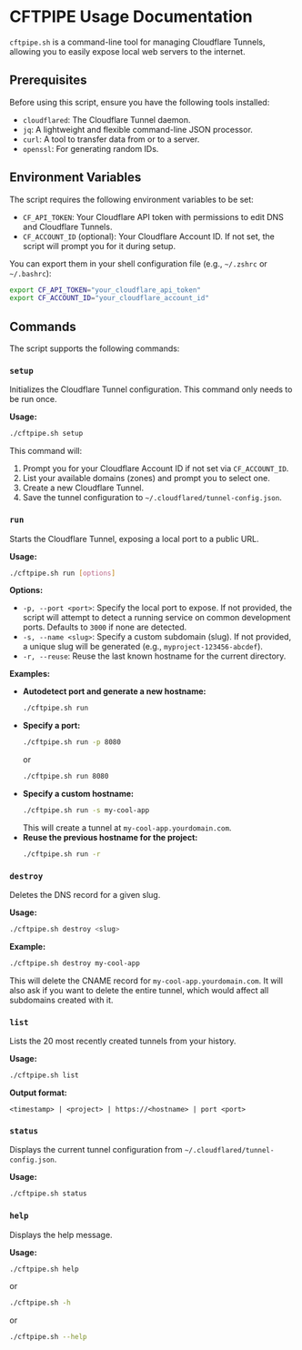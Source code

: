 # CFTPIPE Usage Documentation

`cftpipe.sh` is a command-line tool for managing Cloudflare Tunnels, allowing you to easily expose local web servers to the internet.

## Prerequisites

Before using this script, ensure you have the following tools installed:

*   `cloudflared`: The Cloudflare Tunnel daemon.
*   `jq`: A lightweight and flexible command-line JSON processor.
*   `curl`: A tool to transfer data from or to a server.
*   `openssl`: For generating random IDs.

## Environment Variables

The script requires the following environment variables to be set:

*   `CF_API_TOKEN`: Your Cloudflare API token with permissions to edit DNS and Cloudflare Tunnels.
*   `CF_ACCOUNT_ID` (optional): Your Cloudflare Account ID. If not set, the script will prompt you for it during setup.

You can export them in your shell configuration file (e.g., `~/.zshrc` or `~/.bashrc`):

```bash
export CF_API_TOKEN="your_cloudflare_api_token"
export CF_ACCOUNT_ID="your_cloudflare_account_id"
```

## Commands

The script supports the following commands:

### `setup`

Initializes the Cloudflare Tunnel configuration. This command only needs to be run once.

**Usage:**

```bash
./cftpipe.sh setup
```

This command will:
1.  Prompt you for your Cloudflare Account ID if not set via `CF_ACCOUNT_ID`.
2.  List your available domains (zones) and prompt you to select one.
3.  Create a new Cloudflare Tunnel.
4.  Save the tunnel configuration to `~/.cloudflared/tunnel-config.json`.

### `run`

Starts the Cloudflare Tunnel, exposing a local port to a public URL.

**Usage:**

```bash
./cftpipe.sh run [options]
```

**Options:**

*   `-p, --port <port>`: Specify the local port to expose. If not provided, the script will attempt to detect a running service on common development ports. Defaults to `3000` if none are detected.
*   `-s, --name <slug>`: Specify a custom subdomain (slug). If not provided, a unique slug will be generated (e.g., `myproject-123456-abcdef`).
*   `-r, --reuse`: Reuse the last known hostname for the current directory.

**Examples:**

*   **Autodetect port and generate a new hostname:**
    ```bash
    ./cftpipe.sh run
    ```
*   **Specify a port:**
    ```bash
    ./cftpipe.sh run -p 8080
    ```
    or
    ```bash
    ./cftpipe.sh run 8080
    ```
*   **Specify a custom hostname:**
    ```bash
    ./cftpipe.sh run -s my-cool-app
    ```
    This will create a tunnel at `my-cool-app.yourdomain.com`.
*   **Reuse the previous hostname for the project:**
    ```bash
    ./cftpipe.sh run -r
    ```

### `destroy`

Deletes the DNS record for a given slug.

**Usage:**

```bash
./cftpipe.sh destroy <slug>
```

**Example:**

```bash
./cftpipe.sh destroy my-cool-app
```

This will delete the CNAME record for `my-cool-app.yourdomain.com`. It will also ask if you want to delete the entire tunnel, which would affect all subdomains created with it.

### `list`

Lists the 20 most recently created tunnels from your history.

**Usage:**

```bash
./cftpipe.sh list
```

**Output format:**

```
<timestamp> | <project> | https://<hostname> | port <port>
```

### `status`

Displays the current tunnel configuration from `~/.cloudflared/tunnel-config.json`.

**Usage:**

```bash
./cftpipe.sh status
```

### `help`

Displays the help message.

**Usage:**

```bash
./cftpipe.sh help
```
or
```bash
./cftpipe.sh -h
```
or
```bash
./cftpipe.sh --help
```
